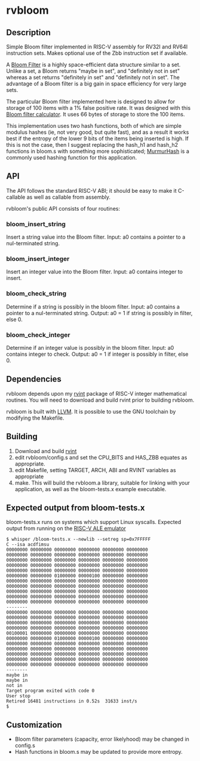 # rvbloom

## Description

Simple Bloom filter implemented in RISC-V assembly for RV32I and RV64I
instruction sets. Makes optional use of the Zbb instruction set if
available.

A [Bloom Filter](https://en.wikipedia.org/wiki/Bloom_filter) is a
highly space-efficient data structure similar to a set. Unlike a set,
a Bloom returns "maybe in set", and "definitely not in set" whereas
a set returns "definitely in set" and "definitely not in set". The
advantage of a Bloom filter is a big gain in space efficiency for
very large sets.

The particular Bloom filter implemented here is designed to allow
for storage of 100 items with a 1% false positive rate. It was
designed with this [Bloom filter calculator](https://hur.st/bloomfilter/?n=100&p=0.1&m=&k=2).
It uses 66 bytes of storage to store the 100 items.

This implementation uses two hash functions, both of which are simple
modulus hashes (ie, not very good, but quite fast), and as a result it
works best if the entropy of the lower 9 bits of the items being
inserted is high. If this is not the case, then I suggest replacing
the hash_h1 and hash_h2 functions in bloom.s with something more
sophisticated; [MurmurHash](https://en.wikipedia.org/wiki/MurmurHash)
is a commonly used hashing function for this application.

## API

The API follows the standard RISC-V ABI; it should be
easy to make it C-callable as well as callable from assembly.

rvbloom's public API consists of four routines:

### bloom_insert_string
Insert a string value into the Bloom filter.
Input: a0 contains a pointer to a nul-terminated string.

### bloom_insert_integer
Insert an integer value into the Bloom filter.
Input: a0 contains integer to insert.

### bloom_check_string
Determine if a string is possibly in the bloom filter.
Input: a0 contains a pointer to a nul-terminated string.
Output: a0 = 1 if string is possibly in filter, else 0.

### bloom_check_integer
Determine if an integer value is possibly in the bloom filter.
Input: a0 contains integer to check.
Output: a0 = 1 if integer is possibly in filter, else 0.

## Dependencies

rvbloom depends upon my [rvint](https://github.com/benmesander/rvint)
package of RISC-V integer mathematical routines. You will need to
download and build rvint prior to building rvbloom.

rvbloom is built with [LLVM](https://github.com/llvm/llvm-project). It
is possible to use the GNU toolchain by modifying the Makefile.

## Building

1. Download and build [rvint](https://github.com/benmesander/rvint)
2. edit rvbloom/config.s and set the CPU_BITS and HAS_ZBB equates as appropriate.
3. edit Makefile, setting TARGET, ARCH, ABI and RVINT variables as appropriate
4. make. This will build the rvbloom.a library, suitable for linking with your
   application, as well as the bloom-tests.x example executable.

## Expected output from bloom-tests.x

bloom-tests.x runs on systems which support Linux syscalls.  Expected
output from running on the [RISC-V ALE
emulator](https://riscv-programming.org/ale/)

```
$ whisper /bloom-tests.x --newlib --setreg sp=0x7FFFFF
C --isa acdfimsu
00000000 00000000 00000000 00000000 00000000 00000000 
00000000 00000000 00000000 00000000 00000000 00000000 
00000000 00000000 00000000 00000000 00000000 00000000 
00000000 00000000 00000000 00000000 00000000 00000000 
00000000 00000000 00000000 00000000 00000000 00000000 
00000000 00000000 01000000 00000100 00000000 00000000 
00000000 00000000 00000000 00000000 00000000 00000000 
00000000 00000000 00000000 00000000 00000000 00000000 
00000000 00000000 00000000 00000000 00000000 00000000 
00000000 00000000 00000000 00000000 00000000 00000000 
00000000 00000000 00000000 00000000 00000000 00000000 
--------
00000000 00000000 00000000 00000000 00000000 00000000 
00000000 00000000 00000000 00000000 00000000 00000000 
00000000 00000000 00000000 00000000 00000000 00000000 
00000000 00000000 00000000 00000000 00000000 00000000 
00100001 00000000 00000000 00000000 00000000 00000000 
00000000 00000000 01000000 00000100 00000000 00000000 
00000000 00000000 00000000 00000000 00000000 00000000 
00000000 00000000 00000000 00000000 00000000 00000000 
00000000 00000000 00000000 00000000 00000000 00000000 
00000000 00000000 00000000 00000000 00000000 00000000 
00000000 00000000 00000000 00000000 00000000 00000000 
--------
maybe in
maybe in
not in  
Target program exited with code 0
User stop
Retired 16481 instructions in 0.52s  31633 inst/s
$ 
```

## Customization
- Bloom filter parameters (capacity, error likelyhood) may be changed in config.s
- Hash functions in bloom.s may be updated to provide more entropy.